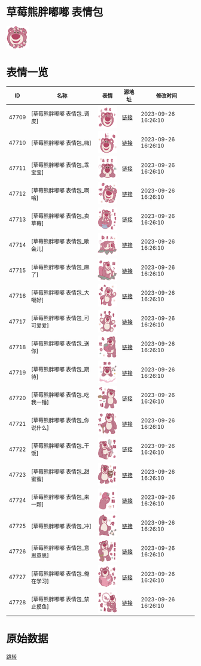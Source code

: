 # 草莓熊胖嘟嘟 表情包

<img src="./cover.png" height="60" alt="cover" />

# 表情一览

|ID|名称|表情|源地址|修改时间|
|----|----|----|----|----|
|47709|[草莓熊胖嘟嘟 表情包_调皮]|<img src="./pic/047709_%5B草莓熊胖嘟嘟 表情包_调皮%5D.png" height="60" alt="调皮"/>|[链接](https://i0.hdslb.com/bfs/garb/d11fa509c79e140dcc58dcfcfd4f900b6690e557.png)|2023-09-26 16:26:10|
|47710|[草莓熊胖嘟嘟 表情包_嗨]|<img src="./pic/047710_%5B草莓熊胖嘟嘟 表情包_嗨%5D.png" height="60" alt="嗨"/>|[链接](https://i0.hdslb.com/bfs/garb/bb818da4a45b199b025f643ef89adae17b73815a.png)|2023-09-26 16:26:10|
|47711|[草莓熊胖嘟嘟 表情包_乖宝宝]|<img src="./pic/047711_%5B草莓熊胖嘟嘟 表情包_乖宝宝%5D.png" height="60" alt="乖宝宝"/>|[链接](https://i0.hdslb.com/bfs/garb/126b2ff46203ec6d0f6f32236e0ea874160fcb39.png)|2023-09-26 16:26:10|
|47712|[草莓熊胖嘟嘟 表情包_啊哈]|<img src="./pic/047712_%5B草莓熊胖嘟嘟 表情包_啊哈%5D.png" height="60" alt="啊哈"/>|[链接](https://i0.hdslb.com/bfs/garb/73d81abd6c056486d06de22b628de6b7e23af8e7.png)|2023-09-26 16:26:10|
|47713|[草莓熊胖嘟嘟 表情包_卖草莓]|<img src="./pic/047713_%5B草莓熊胖嘟嘟 表情包_卖草莓%5D.png" height="60" alt="卖草莓"/>|[链接](https://i0.hdslb.com/bfs/garb/5e82a4c74d8951658bf23f2b53b77182ecbcc2fc.png)|2023-09-26 16:26:10|
|47714|[草莓熊胖嘟嘟 表情包_歇会儿]|<img src="./pic/047714_%5B草莓熊胖嘟嘟 表情包_歇会儿%5D.png" height="60" alt="歇会儿"/>|[链接](https://i0.hdslb.com/bfs/garb/d62f7846181f20fc9be2ad15f17a88bbd0cf7190.png)|2023-09-26 16:26:10|
|47715|[草莓熊胖嘟嘟 表情包_麻了]|<img src="./pic/047715_%5B草莓熊胖嘟嘟 表情包_麻了%5D.png" height="60" alt="麻了"/>|[链接](https://i0.hdslb.com/bfs/garb/87884452a502c6ffcc3666602d4bd4dc291e87ab.png)|2023-09-26 16:26:10|
|47716|[草莓熊胖嘟嘟 表情包_大噶好]|<img src="./pic/047716_%5B草莓熊胖嘟嘟 表情包_大噶好%5D.png" height="60" alt="大噶好"/>|[链接](https://i0.hdslb.com/bfs/garb/fe4962047b14c07272f485e3a17f08ca70075e0e.png)|2023-09-26 16:26:10|
|47717|[草莓熊胖嘟嘟 表情包_可可爱爱]|<img src="./pic/047717_%5B草莓熊胖嘟嘟 表情包_可可爱爱%5D.png" height="60" alt="可可爱爱"/>|[链接](https://i0.hdslb.com/bfs/garb/87a66a1b39b4756c45011aaf6c8641193c6fc852.png)|2023-09-26 16:26:10|
|47718|[草莓熊胖嘟嘟 表情包_送你]|<img src="./pic/047718_%5B草莓熊胖嘟嘟 表情包_送你%5D.png" height="60" alt="送你"/>|[链接](https://i0.hdslb.com/bfs/garb/cfecdc20261c78bf141a47f9875076b96d3dadee.png)|2023-09-26 16:26:10|
|47719|[草莓熊胖嘟嘟 表情包_期待]|<img src="./pic/047719_%5B草莓熊胖嘟嘟 表情包_期待%5D.png" height="60" alt="期待"/>|[链接](https://i0.hdslb.com/bfs/garb/23718377fab33baaa542dbce415c625a251b55fe.png)|2023-09-26 16:26:10|
|47720|[草莓熊胖嘟嘟 表情包_吃我一锤]|<img src="./pic/047720_%5B草莓熊胖嘟嘟 表情包_吃我一锤%5D.png" height="60" alt="吃我一锤"/>|[链接](https://i0.hdslb.com/bfs/garb/cebd62bdf18c5fbb02429d16f7b7f101fa3f2abd.png)|2023-09-26 16:26:10|
|47721|[草莓熊胖嘟嘟 表情包_你说什么]|<img src="./pic/047721_%5B草莓熊胖嘟嘟 表情包_你说什么%5D.png" height="60" alt="你说什么"/>|[链接](https://i0.hdslb.com/bfs/garb/a3efe2c15fc1c970b58395a868ac51c1ac318a97.png)|2023-09-26 16:26:10|
|47722|[草莓熊胖嘟嘟 表情包_干饭]|<img src="./pic/047722_%5B草莓熊胖嘟嘟 表情包_干饭%5D.png" height="60" alt="干饭"/>|[链接](https://i0.hdslb.com/bfs/garb/b25018dc36aa076c24ac38595068ae3d7225cf91.png)|2023-09-26 16:26:10|
|47723|[草莓熊胖嘟嘟 表情包_甜蜜蜜]|<img src="./pic/047723_%5B草莓熊胖嘟嘟 表情包_甜蜜蜜%5D.png" height="60" alt="甜蜜蜜"/>|[链接](https://i0.hdslb.com/bfs/garb/1a79c232eb27cbe1c0a3f15b9f3dc7f088220313.png)|2023-09-26 16:26:10|
|47724|[草莓熊胖嘟嘟 表情包_来一颗]|<img src="./pic/047724_%5B草莓熊胖嘟嘟 表情包_来一颗%5D.png" height="60" alt="来一颗"/>|[链接](https://i0.hdslb.com/bfs/garb/314d640a15a7c57b7cd7f74d196e63d002fdb7ed.png)|2023-09-26 16:26:10|
|47725|[草莓熊胖嘟嘟 表情包_冲]|<img src="./pic/047725_%5B草莓熊胖嘟嘟 表情包_冲%5D.png" height="60" alt="冲"/>|[链接](https://i0.hdslb.com/bfs/garb/1348ca555789e9014200df2edb8630f89ba09142.png)|2023-09-26 16:26:10|
|47726|[草莓熊胖嘟嘟 表情包_意思意思]|<img src="./pic/047726_%5B草莓熊胖嘟嘟 表情包_意思意思%5D.png" height="60" alt="意思意思"/>|[链接](https://i0.hdslb.com/bfs/garb/8c101f1bc3468d19b1e3e4a3ca5ce7df02fa934d.png)|2023-09-26 16:26:10|
|47727|[草莓熊胖嘟嘟 表情包_俺在学习]|<img src="./pic/047727_%5B草莓熊胖嘟嘟 表情包_俺在学习%5D.png" height="60" alt="俺在学习"/>|[链接](https://i0.hdslb.com/bfs/garb/2b15479d17429c32205bf351ecdd4557eb522aac.png)|2023-09-26 16:26:10|
|47728|[草莓熊胖嘟嘟 表情包_禁止摸鱼]|<img src="./pic/047728_%5B草莓熊胖嘟嘟 表情包_禁止摸鱼%5D.png" height="60" alt="禁止摸鱼"/>|[链接](https://i0.hdslb.com/bfs/garb/75427a80d795aaefc3839f5b43dfec675c5330ac.png)|2023-09-26 16:26:10|

# 原始数据

[跳转](./raw.json)

